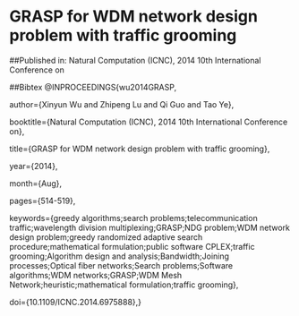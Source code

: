 # GRASP for WDM network design problem with traffic grooming

##Published in:
Natural Computation (ICNC), 2014 10th International Conference on


##Bibtex
@INPROCEEDINGS{wu2014GRASP, 

author={Xinyun Wu and Zhipeng Lu and Qi Guo and Tao Ye}, 

booktitle={Natural Computation (ICNC), 2014 10th International Conference on}, 

title={GRASP for WDM network design problem with traffic grooming}, 

year={2014}, 

month={Aug}, 

pages={514-519}, 

keywords={greedy algorithms;search problems;telecommunication traffic;wavelength division multiplexing;GRASP;NDG problem;WDM network design problem;greedy randomized adaptive search procedure;mathematical formulation;public software CPLEX;traffic grooming;Algorithm design and analysis;Bandwidth;Joining processes;Optical fiber networks;Search problems;Software algorithms;WDM networks;GRASP;WDM Mesh Network;heuristic;mathematical formulation;traffic grooming}, 

doi={10.1109/ICNC.2014.6975888},}
